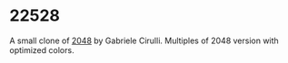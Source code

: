 # 22528
A small clone of [2048](https://git.io/2048) by Gabriele Cirulli. Multiples of 2048 version with optimized colors.
